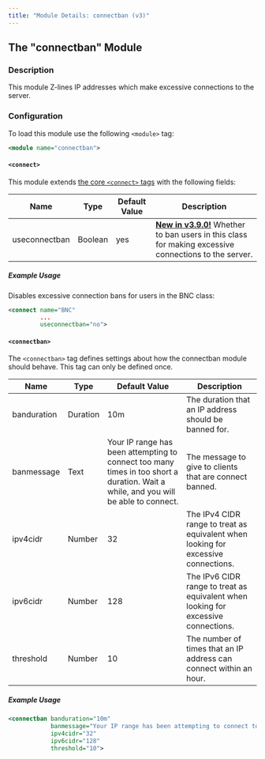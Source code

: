```yaml
---
title: "Module Details: connectban (v3)"
---
```


## The "connectban" Module

### Description

This module Z-lines IP addresses which make excessive connections to the server.

### Configuration

To load this module use the following `<module>` tag:

```xml
<module name="connectban">
```

#### `<connect>`

This module extends [the core `<connect>` tags](/3/configuration#connect) with the following fields:

Name          | Type    | Default Value | Description
------------- | ------- | ------------- | -----------
useconnectban | Boolean | yes           | [**New in v3.9.0!**](/3/change-log/#inspircd-390) Whether to ban users in this class for making excessive connections to the server.

##### Example Usage

Disables excessive connection bans for users in the BNC class:

```xml
<connect name="BNC"
         ...
         useconnectban="no">
```

#### `<connectban>`

The `<connectban>` tag defines settings about how the connectban module should behave. This tag can only be defined once.

Name        | Type     | Default Value                                                                                                                       | Description
----------- | -------- | ----------------------------------------------------------------------------------------------------------------------------------- | -----------
banduration | Duration | 10m                                                                                                                                 | The duration that an IP address should be banned for.
banmessage  | Text     | Your IP range has been attempting to connect too many times in too short a duration. Wait a while, and you will be able to connect. | The message to give to clients that are connect banned.
ipv4cidr    | Number   | 32                                                                                                                                  | The IPv4 CIDR range to treat as equivalent when looking for excessive connections.
ipv6cidr    | Number   | 128                                                                                                                                 | The IPv6 CIDR range to treat as equivalent when looking for excessive connections.
threshold   | Number   | 10                                                                                                                                  | The number of times that an IP address can connect within an hour.

##### Example Usage

```xml
<connectban banduration="10m"
            banmessage="Your IP range has been attempting to connect too many times in too short a duration. Wait a while, and you will be able to connect."
            ipv4cidr="32"
            ipv6cidr="128"
            threshold="10">
```
